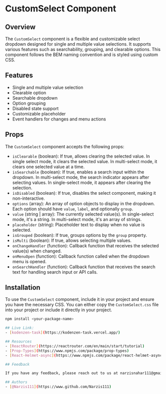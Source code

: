 # CustomSelect Component

## Overview

The `CustomSelect` component is a flexible and customizable select dropdown designed for single and multiple value selections. It supports various features such as searchability, grouping, and clearable options. This component follows the BEM naming convention and is styled using custom CSS.

## Features

- Single and multiple value selection
- Clearable option
- Searchable dropdown
- Option grouping
- Disabled state support
- Customizable placeholder
- Event handlers for changes and menu actions

## Props

The `CustomSelect` component accepts the following props:

- `isClearable` (boolean): If true, allows clearing the selected value. In single select mode, it clears the selected value. In multi-select mode, it clears one selected value at a time.
- `isSearchable` (boolean): If true, enables a search input within the dropdown. In multi-select mode, the search indicator appears after selecting values. In single-select mode, it appears after clearing the selection.
- `isDisabled` (boolean): If true, disables the select component, making it non-interactive.
- `options` (array): An array of option objects to display in the dropdown. Each option should have `value`, `label`, and optionally `group`.
- `value` (string | array): The currently selected value(s). In single-select mode, it's a string. In multi-select mode, it's an array of strings.
- `placeholder` (string): Placeholder text to display when no value is selected.
- `isGrouped` (boolean): If true, groups options by the `group` property.
- `isMulti` (boolean): If true, allows selecting multiple values.
- `onChangeHandler` (function): Callback function that receives the selected value(s) when changed.
- `onMenuOpen` (function): Callback function called when the dropdown menu is opened.
- `onSearchHandler` (function): Callback function that receives the search text for handling search input or API calls.

## Installation

To use the `CustomSelect` component, include it in your project and ensure you have the necessary CSS. You can either copy the `CustomSelect.css` file into your project or include it directly in your project.

```bash
npm install <your-package-name>

## Live Link:
- [kodenzen-task](https://kodenzen-task.vercel.app/)

## Resources
- [ReactRouter](https://reactrouter.com/en/main/start/tutorial)
- [Prop-Types](https://www.npmjs.com/package/prop-types)
- [React-Helmet-async](https://www.npmjs.com/package/react-helmet-async)

## Feedback

If you have any feedback, please reach out to us at narzisnahar111@gmail

## Authors
- [@Narzis111](https://www.github.com/Narzis111)

